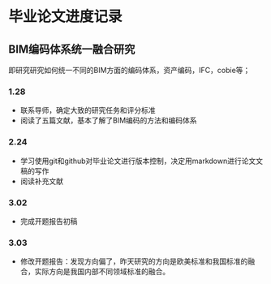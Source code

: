 # 毕业论文进度记录
## BIM编码体系统一融合研究
即研究研究如何统一不同的BIM方面的编码体系，资产编码，IFC，cobie等；
### 1.28
- 联系导师，确定大致的研究任务和评分标准
- 阅读了五篇文献，基本了解了BIM编码的方法和编码体系
### 2.24
- 学习使用git和github对毕业论文进行版本控制，决定用markdown进行论文文稿的写作
- 阅读补充文献
### 3.02
- 完成开题报告初稿
### 3.03
- 修改开题报告：发现方向偏了，昨天研究的方向是欧美标准和我国标准的融合，实际方向是我国内部不同领域标准的融合。
